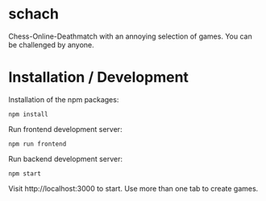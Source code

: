 # schach
Chess-Online-Deathmatch with an annoying selection of games. You can be challenged by anyone.

# Installation / Development
Installation of the npm packages:
```
npm install
```
Run frontend development server:
```
npm run frontend
```

Run backend development server:
```
npm start
```

Visit http://localhost:3000 to start. Use more than one tab to create games.